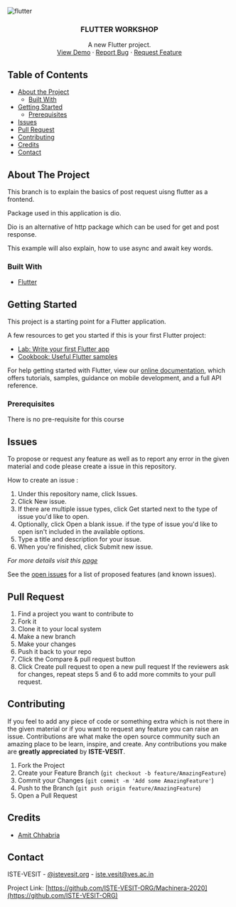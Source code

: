![flutter](https://user-images.githubusercontent.com/57343223/112712211-eed3ff00-8ef3-11eb-8c3f-d353431c3974.png)

<p align="center">
  <h3 align="center">FLUTTER WORKSHOP</h3>

  <p align="center">
    A new Flutter project.
    <br />
    <a href="https://github.com/ISTE-VESIT-ORG/Flutter-2021">View Demo</a>
    ·
    <a href="https://github.com/ISTE-VESIT-ORG/Flutter-2021/issues">Report Bug</a>
    ·
    <a href="https://github.com/ISTE-VESIT-ORG/Flutter-2021/issues">Request Feature</a>
  </p>
</p>


<!-- TABLE OF CONTENTS -->
## Table of Contents

* [About the Project](#about-the-project)
  * [Built With](#built-with)
* [Getting Started](#getting-started)
  * [Prerequisites](#prerequisites)
* [Issues](#issues)
* [Pull Request](#pull-request)
* [Contributing](#contributing)
* [Credits](#credits)
* [Contact](#contact)


<!-- ABOUT THE PROJECT -->
## About The Project
This branch  is to explain the basics of post request uisng flutter as a frontend.

Package used in this application is dio.

Dio is an alternative of http package which can be used for get and post response.

This example will also explain, how to use async and await key words.

### Built With
* [Flutter](https://flutter.dev/docs)


<!-- GETTING STARTED -->
## Getting Started

This project is a starting point for a Flutter application.

A few resources to get you started if this is your first Flutter project:

- [Lab: Write your first Flutter app](https://flutter.dev/docs/get-started/codelab)
- [Cookbook: Useful Flutter samples](https://flutter.dev/docs/cookbook)

For help getting started with Flutter, view our
[online documentation](https://flutter.dev/docs), which offers tutorials,
samples, guidance on mobile development, and a full API reference.

### Prerequisites

<p>There is no pre-requisite for this course</p>

<!-- ISSUES -->
## Issues

To propose or request any feature as well as to report any error in the given material and code please create a issue in this repository.

How to create an issue : 
1) Under this repository name, click  Issues. 
2) Click New issue.
3) If there are multiple issue types, click Get started next to the type of issue you'd like to open.
4) Optionally, click Open a blank issue. if the type of issue you'd like to open isn't included in the available options.
5) Type a title and description for your issue.
6) When you're finished, click Submit new issue.

_For more details visit this [page](https://docs.github.com/en/free-pro-team@latest/github/managing-your-work-on-github/creating-an-issue)_

See the [open issues](https://github.com/ISTE-VESIT-ORG/Flutter-2021/issues) for a list of proposed features (and known issues).


## Pull Request

1) Find a project you want to contribute to
2) Fork it
3) Clone it to your local system
4) Make a new branch
5) Make your changes
6) Push it back to your repo
7) Click the Compare & pull request button
8) Click Create pull request to open a new pull request
If the reviewers ask for changes, repeat steps 5 and 6 to add more commits to your pull request.

<!-- CONTRIBUTING -->
## Contributing

If you feel to add any piece of code or something extra which is not there in the given material or if you want to request any feature you can raise an issue. 
Contributions are what make the open source community such an amazing place to be learn, inspire, and create. Any contributions you make are **greatly appreciated** by **ISTE-VESIT**.

1. Fork the Project
2. Create your Feature Branch (`git checkout -b feature/AmazingFeature`)
3. Commit your Changes (`git commit -m 'Add some AmazingFeature'`)
4. Push to the Branch (`git push origin feature/AmazingFeature`)
5. Open a Pull Request

<!-- CREDITS -->
## Credits
* [Amit Chhabria](https://github.com/amit328)

<!-- CONTACT -->
## Contact

ISTE-VESIT - [@istevesit.org](http://www.istevesit.org) - iste.vesit@ves.ac.in

Project Link: [https://github.com/ISTE-VESIT-ORG/Machinera-2020](https://github.com/ISTE-VESIT-ORG)



